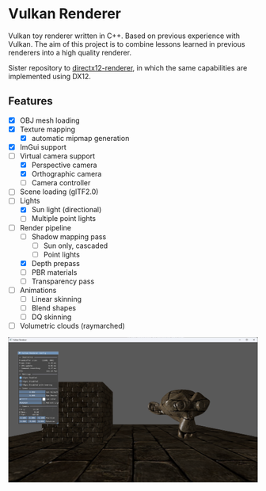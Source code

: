 # Vulkan Renderer

Vulkan toy renderer written in C++. Based on previous experience with Vulkan.
The aim of this project is to combine lessons learned in previous renderers into a high quality renderer.

Sister repository to [directx12-renderer](https://github.com/nemjit001/directx12-renderer), in which the same capabilities are implemented using DX12.

## Features

- [X] OBJ mesh loading
- [X] Texture mapping
	- [X] automatic mipmap generation
- [X] ImGui support
- [ ] Virtual camera support
	- [X] Perspective camera
	- [X] Orthographic camera
	- [ ] Camera controller
- [ ] Scene loading (glTF2.0)
- [ ] Lights
	- [X] Sun light (directional)
	- [ ] Multiple point lights
- [ ] Render pipeline
	- [ ] Shadow mapping pass
		- [ ] Sun only, cascaded
		- [ ] Point lights
	- [X] Depth prepass
	- [ ] PBR materials
	- [ ] Transparency pass
- [ ] Animations
	- [ ] Linear skinning
	- [ ] Blend shapes
	- [ ] DQ skinning
- [ ] Volumetric clouds (raymarched)

![A sample image that was rendered using Vulkan renderer](render_sample.png?raw=true "Render Sample")
